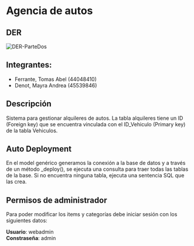 
# Agencia de autos


## DER

![DER-ParteDos]()

## Integrantes:
- Ferrante, Tomas Abel (44048410)
- Denot, Mayra Andrea (45539846)

## Descripción
Sistema para gestionar alquileres de autos. La tabla alquileres tiene un ID (Foreign key) que se encuentra vinculada con el ID_Vehiculo (Primary key) de la tabla Vehiculos.


## Auto Deployment

En el model genérico generamos la conexión a la base de datos y a través de un método _deploy(), se ejecuta una consulta para traer todas las tablas de la base. Si no encuentra ninguna tabla, ejecuta una sentencia SQL que las crea.

## Permisos de administrador
Para poder modificar los items y categorías debe iniciar sesión con los siguientes datos:

**Usuario**: webadmin  
**Constraseña**: admin
